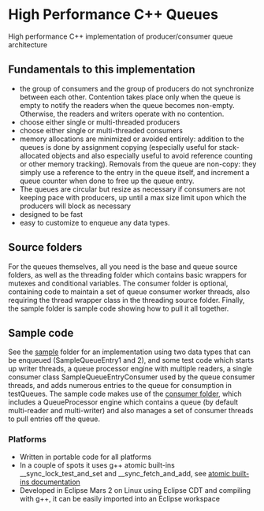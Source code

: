 # High Performance C++ Queues
High performance C++ implementation of producer/consumer queue architecture

## Fundamentals to this implementation
* the group of consumers and the group of producers do not synchronize between each other.  Contention takes place only when the queue is empty to notify the readers when the queue becomes non-empty.  Otherwise, the readers and writers operate with no contention.
* choose either single or multi-threaded producers
* choose either single or multi-threaded consumers
* memory allocations are minimized or avoided entirely: addition to the queues is done by assignment copying (especially useful for stack-allocated objects and also especially useful to avoid reference counting or other memory tracking).  Removals from the queue are non-copy: they simply use a reference to the entry in the queue itself, and increment a queue counter when done to free up the queue entry.
* The queues are circular but resize as necessary if consumers are not keeping pace with producers, up until a max size limit upon which the producers will block as necessary
* designed to be fast
* easy to customize to enqueue any data types.  

## Source folders

For the queues themselves, all you need is the base and queue source folders, as well as the threading folder which contains basic wrappers for mutexes and conditional variables.  The consumer folder is optional, containing code to maintain a set of queue consumer worker threads, also requiring the thread wrapper class in the threading source folder.  Finally, the sample folder is sample code showing how to pull it all together.

## Sample code
See the [sample](https://github.com/seancfoley/High-Performance-CPP-Queues/tree/master/ProcessingQueues/src/sample) folder for an implementation using two data types that can be enqueued (SampleQueueEntry1 and 2), and some test code which starts up writer threads, a queue processor engine with multiple readers, a single consumer class SampleQueueEntryConsumer used by the queue consumer threads, and adds numerous entries to the queue for consumption in testQueues.  The sample code makes use of the [consumer folder](https://github.com/seancfoley/High-Performance-CPP-Queues/tree/master/ProcessingQueues/src/consumer), which includes a QueueProcessor engine which contains a queue (by default multi-reader and multi-writer) and also manages a set of consumer threads to pull entries off the queue.



### Platforms
* Written in portable code for all platforms
* In a couple of spots it uses g++ atomic built-ins __sync_lock_test_and_set and __sync_fetch_and_add, see [atomic built-ins documentation](https://gcc.gnu.org/onlinedocs/gcc-4.4.5/gcc/Atomic-Builtins.html)
* Developed in Eclipse Mars 2 on Linux using Eclipse CDT and compiling with g++, it can be easily imported into an Eclipse workspace
